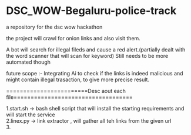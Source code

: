 # DSC_WOW-Begaluru-police-track
a repository for the dsc wow hackathon

the project will crawl for onion links and also visit them. 

A bot will search for illegal fileds and cause a red alert.(partially dealt with the word scanner that will scan for keyword)
Still needs to be more automated though

future scope :- Integrating Ai to check if the links is indeed malicious and might contain illegal trasaction, to give more precise result.


========================Desc aout each file===================================

1.start.sh -> bash shell script that will install the starting requirements and will start the service  
2.linex.py -> link extractor , will gather all teh links from the given url  
3.
